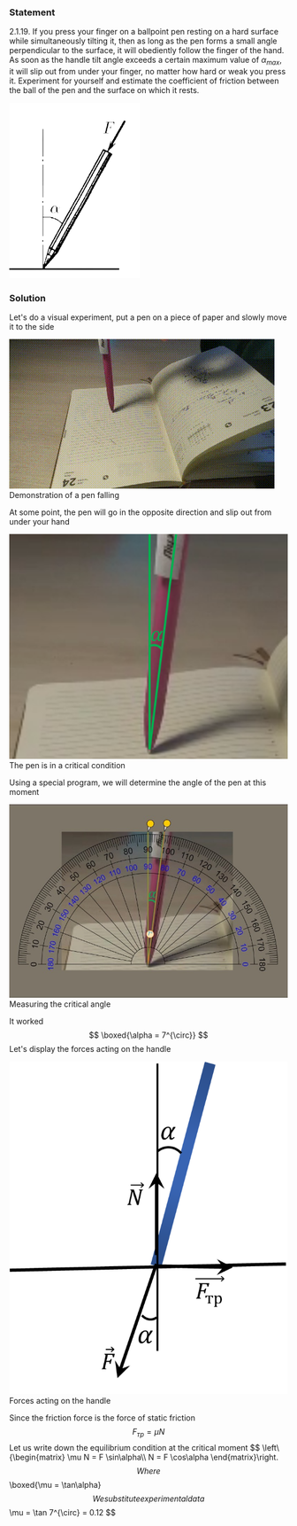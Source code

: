 ###  Statement 

$2.1.19.$ If you press your finger on a ballpoint pen resting on a hard surface while simultaneously tilting it, then as long as the pen forms a small angle perpendicular to the surface, it will obediently follow the finger of the hand. As soon as the handle tilt angle exceeds a certain maximum value of $\alpha_{max}$, it will slip out from under your finger, no matter how hard or weak you press it. Experiment for yourself and estimate the coefficient of friction between the ball of the pen and the surface on which it rests. 

![ For problem $2.1.19$ |237x317, 24%](../../img/2.1.19/statement.png)

### Solution

Let's do a visual experiment, put a pen on a piece of paper and slowly move it to the side 

![ Demonstration of a pen falling |480x270, 59%](../../img/2.1.19/demo.gif)  Demonstration of a pen falling 

At some point, the pen will go in the opposite direction and slip out from under your hand 

![ The pen is in a critical condition |652x525, 42%](../../img/2.1.19/draw.png)  The pen is in a critical condition 

Using a special program, we will determine the angle of the pen at this moment 

![ Measuring the critical angle |795x550, 76%](../../img/2.1.19/angle.jpg)  Measuring the critical angle 

It worked $$ \boxed{\alpha = 7^{\circ}} $$ Let's display the forces acting on the handle 

![ Forces acting on the handle |698x833, 31%](../../img/2.1.19/draw1.png)  Forces acting on the handle 

Since the friction force is the force of static friction $$ F_{тр} = \mu N $$ Let us write down the equilibrium condition at the critical moment $$ \left\\{\begin{matrix} \mu N = F \sin\alpha\\\ N = F \cos\alpha \end{matrix}\right. $$ Where $$ \boxed{\mu = \tan\alpha} $$ We substitute experimental data $$ \mu = \tan 7^{\circ} = 0.12 $$ 
